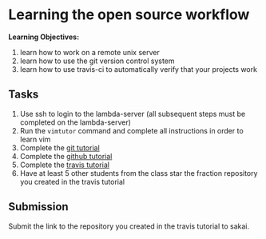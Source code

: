 # Learning the open source workflow

**Learning Objectives:**

1. learn how to work on a remote unix server
1. learn how to use the git version control system
1. learn how to use travis-ci to automatically verify that your projects work

<!--
## Background

Version control systems are widely used in industry and in open source projects.
They are the tool that lets many programmers work together on complex software.
I don't know what programming language you will use at your future job (it may not even exist yet!),
but I guarantee you will be using version control.
Currently, git is the most popular version control system and we will use git in this course for all your software projects.

Git is an example of a UNIX command line tool.
UNIX is a family of operating systems that are widely popular.
MacOS and Linux are the two most commonly used UNIX operating systems,
but there are many other examples.
In particular, Windows is not a UNIX operating system.
-->

## Tasks

1. Use ssh to login to the lambda-server (all subsequent steps must be completed on the lambda-server)
1. Run the `vimtutor` command and complete all instructions in order to learn vim
1. Complete the [git tutorial](https://github.com/mikeizbicki/cmc-csci046/blob/master/hw1/git.md)
1. Complete the [github tutorial](https://github.com/mikeizbicki/cmc-csci046/blob/master/hw1/github.md)
1. Complete the [travis tutorial](https://github.com/mikeizbicki/cmc-csci046/blob/master/hw1/travis.md)
1. Have at least 5 other students from the class star the fraction repository you created in the travis tutorial

## Submission 

Submit the link to the repository you created in the travis tutorial to sakai.
